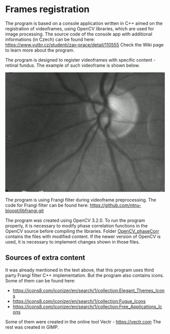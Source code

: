 # Frames registration

The program is based on a console application written in C++ aimed on the registration of videoframes, using OpenCV libraries, which are used for image processing. The source code of the console app with additional informations (in Czech) can be found here: https://www.vutbr.cz/studenti/zav-prace/detail/110555
Check the Wiki page to learn more about the program.

The program is designed to register videoframes with specific content - retinal fundus. The example of such videoframe is shown below.

![example_image](https://github.com/RaphCucul/FR_webpages/blob/master/example_images/videoFrameExample.png)

The program is using Frangi filter during videoframe preprocessing. The code for Frangi filter can be found here: https://github.com/ntnu-bioopt/libfrangi.git

The program was created using OpenCV 3.2.0. To run the program properly, it is necessary to modify phase correlation functions in the OpenCV source before compiling the libraries. Folder [OpenCV_phaseCorr](https://github.com/RaphCucul/Image-registration-GUI/tree/master/OpenCV_phaseCorr) contains the files with modified content. If the newer version of OpenCV is used, it is necessary to implement changes shown in those files.

## Sources of extra content
It was already mentioned in the text above, that this program uses third party Frangi filter C++ implementation. But the program also contains icons. Some of them can be found here:
* https://icons8.com/iconizer/en/search/1/collection:Elegant_Themes_Icons
* https://icons8.com/iconizer/en/search/1/collection:Fugue_Icons
* https://icons8.com/iconizer/en/search/1/collection:Free_Applications_Icons

Some of them were created in the online tool Vectr - 
https://vectr.com The rest was created in GIMP.
